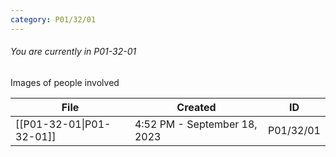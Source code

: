 ```yaml
---
category: P01/32/01
---
```

###### You are currently in P01-32-01

Images of people involved

| File                                                                                             | Created                      | ID        |
| ------------------------------------------------------------------------------------------------ | ---------------------------- | --------- |
| [[P01-32-01\|P01-32-01]] | 4:52 PM - September 18, 2023 | P01/32/01 |


